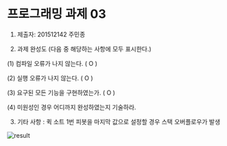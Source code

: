 # 프로그래밍 과제 03

1. 제출자:   201512142 주민종

2. 과제 완성도 (다음 중 해당하는 사항에 모두 표시한다.)

(1) 컴파일 오류가 나지 않는다. (  O  )

(2) 실행 오류가 나지 않는다. (  O  )

(3) 요구된 모든 기능을 구현하였는가. (  O  )

(4) 미원성인 경우 어디까지 완성하였는지 기술하라.


3. 기타 사항 
 : 퀵 소트 1번 피봇을 마지막 값으로 설정할 경우 스택 오버플로우가 발생
 
 ![result](https://github.com/PKNU-IT-ALGORITHM2019/pa-03-wnalsals123/tree/master/p3/result.PNG)